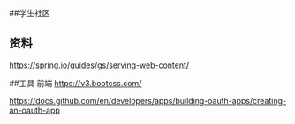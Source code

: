 ##学生社区
## 资料
https://spring.io/guides/gs/serving-web-content/

##工具
前端
https://v3.bootcss.com/

https://docs.github.com/en/developers/apps/building-oauth-apps/creating-an-oauth-app